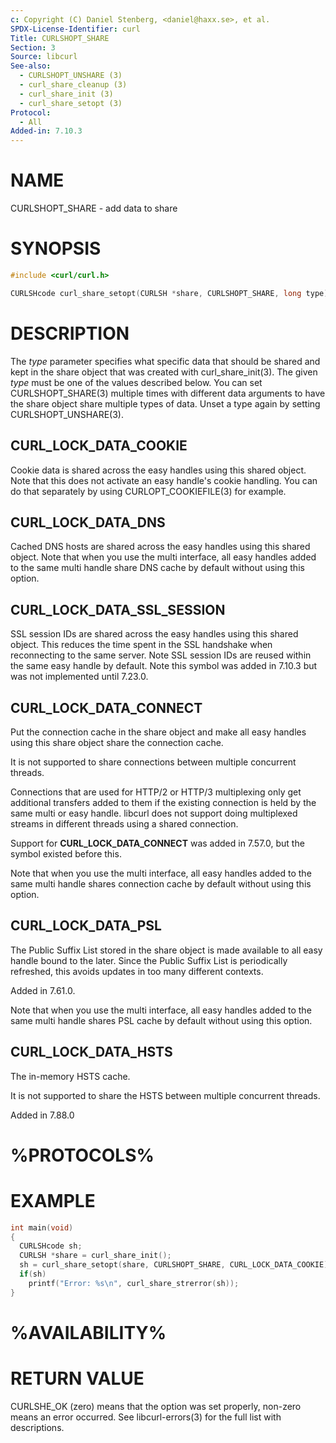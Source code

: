 ```yaml
---
c: Copyright (C) Daniel Stenberg, <daniel@haxx.se>, et al.
SPDX-License-Identifier: curl
Title: CURLSHOPT_SHARE
Section: 3
Source: libcurl
See-also:
  - CURLSHOPT_UNSHARE (3)
  - curl_share_cleanup (3)
  - curl_share_init (3)
  - curl_share_setopt (3)
Protocol:
  - All
Added-in: 7.10.3
---
```


# NAME

CURLSHOPT_SHARE - add data to share

# SYNOPSIS

~~~c
#include <curl/curl.h>

CURLSHcode curl_share_setopt(CURLSH *share, CURLSHOPT_SHARE, long type);
~~~

# DESCRIPTION

The *type* parameter specifies what specific data that should be shared
and kept in the share object that was created with curl_share_init(3).
The given *type* must be one of the values described below. You can set
CURLSHOPT_SHARE(3) multiple times with different data arguments to have
the share object share multiple types of data. Unset a type again by setting
CURLSHOPT_UNSHARE(3).

## CURL_LOCK_DATA_COOKIE

Cookie data is shared across the easy handles using this shared object. Note
that this does not activate an easy handle's cookie handling. You can do that
separately by using CURLOPT_COOKIEFILE(3) for example.

## CURL_LOCK_DATA_DNS

Cached DNS hosts are shared across the easy handles using this shared
object. Note that when you use the multi interface, all easy handles added to
the same multi handle share DNS cache by default without using this option.

## CURL_LOCK_DATA_SSL_SESSION

SSL session IDs are shared across the easy handles using this shared
object. This reduces the time spent in the SSL handshake when reconnecting to
the same server. Note SSL session IDs are reused within the same easy handle
by default. Note this symbol was added in 7.10.3 but was not implemented until
7.23.0.

## CURL_LOCK_DATA_CONNECT

Put the connection cache in the share object and make all easy handles using
this share object share the connection cache.

It is not supported to share connections between multiple concurrent threads.

Connections that are used for HTTP/2 or HTTP/3 multiplexing only get
additional transfers added to them if the existing connection is held by the
same multi or easy handle. libcurl does not support doing multiplexed streams
in different threads using a shared connection.

Support for **CURL_LOCK_DATA_CONNECT** was added in 7.57.0, but the symbol
existed before this.

Note that when you use the multi interface, all easy handles added to the same
multi handle shares connection cache by default without using this option.

## CURL_LOCK_DATA_PSL

The Public Suffix List stored in the share object is made available to all
easy handle bound to the later. Since the Public Suffix List is periodically
refreshed, this avoids updates in too many different contexts.

Added in 7.61.0.

Note that when you use the multi interface, all easy handles added to the same
multi handle shares PSL cache by default without using this option.

## CURL_LOCK_DATA_HSTS

The in-memory HSTS cache.

It is not supported to share the HSTS between multiple concurrent threads.

Added in 7.88.0

# %PROTOCOLS%

# EXAMPLE

~~~c
int main(void)
{
  CURLSHcode sh;
  CURLSH *share = curl_share_init();
  sh = curl_share_setopt(share, CURLSHOPT_SHARE, CURL_LOCK_DATA_COOKIE);
  if(sh)
    printf("Error: %s\n", curl_share_strerror(sh));
}
~~~

# %AVAILABILITY%

# RETURN VALUE

CURLSHE_OK (zero) means that the option was set properly, non-zero means an
error occurred. See libcurl-errors(3) for the full list with
descriptions.

